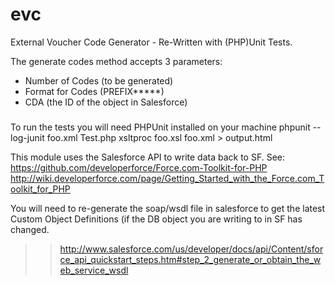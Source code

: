 evc
===

External Voucher Code Generator - Re-Written with (PHP)Unit Tests.

The generate codes method accepts 3 parameters:
 - Number of Codes (to be generated)
 - Format for Codes (PREFIX*****)
 - CDA (the ID of the object in Salesforce)
 
 ### 
 
 To run the tests you will need PHPUnit installed on your machine
     phpunit --log-junit foo.xml Test.php
     xsltproc foo.xsl foo.xml > output.html 
 
 This module uses the Salesforce API to write data back to SF.
 See: https://github.com/developerforce/Force.com-Toolkit-for-PHP
 http://wiki.developerforce.com/page/Getting_Started_with_the_Force.com_Toolkit_for_PHP
   
 You will need to re-generate the soap/wsdl file in salesforce to get the latest Custom Object Definitions (if the DB object you are writing to in SF has changed.

>> http://www.salesforce.com/us/developer/docs/api/Content/sforce_api_quickstart_steps.htm#step_2_generate_or_obtain_the_web_service_wsdl
